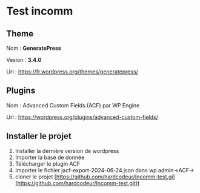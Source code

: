 # Test incomm

## Theme

Nom : **GeneratePress**

Vesion : **3.4.0**

Url : https://fr.wordpress.org/themes/generatepress/

## Plugins

Nom :  Advanced Custom Fields (ACF) par WP Engine

Url : https://wordpress.org/plugins/advanced-custom-fields/

## Installer le projet

1. Installer la dernière version de wordpress
2. Importer la base de donnée
3. Télécharger le plugin ACF
4. Importer le fichier jacf-export-2024-06-24.json dans wp admin→ACF→
5. cloner le projet [https://github.com/hardcodeur/Incomm-test.gi](https://github.com/hardcodeur/Incomm-test.git)t